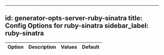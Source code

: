 
---
id: generator-opts-server-ruby-sinatra
title: Config Options for ruby-sinatra
sidebar_label: ruby-sinatra
---

| Option | Description | Values | Default |
| ------ | ----------- | ------ | ------- |
